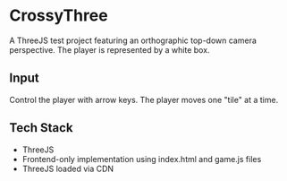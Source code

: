 # CrossyThree

A ThreeJS test project featuring an orthographic top-down camera perspective. The player is represented by a white box.

## Input

Control the player with arrow keys. The player moves one "tile" at a time.

## Tech Stack

- ThreeJS
- Frontend-only implementation using index.html and game.js files
- ThreeJS loaded via CDN
